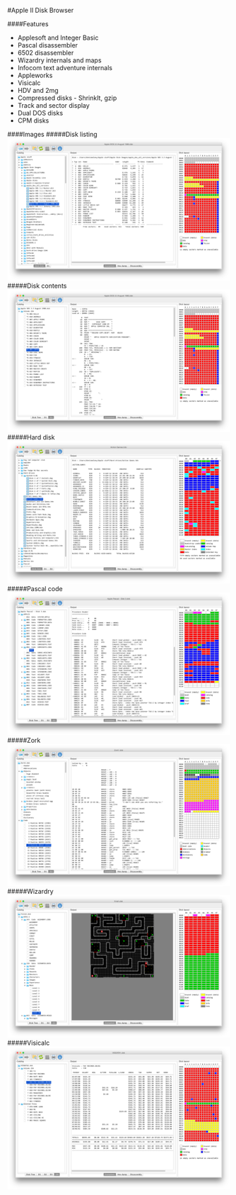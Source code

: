 #Apple II Disk Browser

####Features
- Applesoft and Integer Basic
- Pascal disassembler
- 6502 disassembler
- Wizardry internals and maps
- Infocom text adventure internals
- Appleworks
- Visicalc
- HDV and 2mg
- Compressed disks - ShrinkIt, gzip
- Track and sector display
- Dual DOS disks
- CPM disks

####Images
#####Disk listing
![Disk listing](resources/disk1.png?raw=true "Disk listing")
#####Disk contents
![Disk catalog](resources/disk2.png?raw=true "Disk catalog")
#####Hard disk
![Hard disk](resources/disk3.png?raw=true "Hard disk")
#####Pascal code
![Pascal](resources/pascal.png?raw=true "Pascal")
#####Zork
![Zork](resources/zork.png?raw=true "Zork")
#####Wizardry
![Wizardry](resources/wizardry.png?raw=true "Wizardry")
#####Visicalc
![Visicalc](resources/visicalc.png?raw=true "Visicalc")
